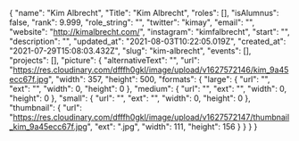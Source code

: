 {
 "name": "Kim Albrecht",
 "Title": "Kim Albrecht",
 "roles": [],
 "isAlumnus": false,
 "rank": 9.999,
 "role_string": "",
 "twitter": "kimay",
 "email": "",
 "website": "http://kimalbrecht.com/",
 "instagram": "kimfalbrecht",
 "start": "",
 "description": "",
 "updated_at": "2021-08-03T10:22:05.019Z",
 "created_at": "2021-07-29T15:08:03.432Z",
 "slug": "kim-albrecht",
 "events": [],
 "projects": [],
 "picture": {
  "alternativeText": "",
  "url": "https://res.cloudinary.com/dfffh0gkl/image/upload/v1627572146/kim_9a45ecc67f.jpg",
  "width": 357,
  "height": 500,
  "formats": {
   "large": {
    "url": "",
    "ext": "",
    "width": 0,
    "height": 0
   },
   "medium": {
    "url": "",
    "ext": "",
    "width": 0,
    "height": 0
   },
   "small": {
    "url": "",
    "ext": "",
    "width": 0,
    "height": 0
   },
   "thumbnail": {
    "url": "https://res.cloudinary.com/dfffh0gkl/image/upload/v1627572147/thumbnail_kim_9a45ecc67f.jpg",
    "ext": ".jpg",
    "width": 111,
    "height": 156
   }
  }
 }
}